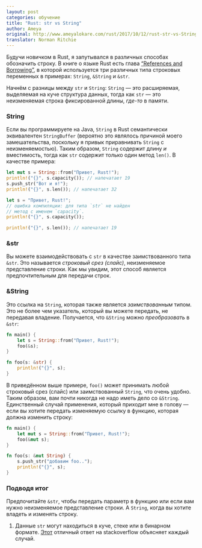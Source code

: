 ```yaml
---
layout: post
categories: обучение
title: "Rust: str vs String"
author: Ameya
original: http://www.ameyalokare.com/rust/2017/10/12/rust-str-vs-String.html
translator: Norman Ritchie
---
```


Будучи новичком в Rust, я запутывался в различных способах обозначить строку.
В книге о языке Rust есть глава [“References and Borrowing”][ref], в которой
используется три различных типа строковых переменных в примерах: `String`, `&String` и `&str`.

[ref]: https://doc.rust-lang.org/book/second-edition/ch04-02-references-and-borrowing.html

Начнём с разницы между `str` и `String`: `String` — это расширяемая, выделяемая на куче структура данных, тогда как `str` — это неизменяемая строка фиксированной длины, *где-то* в памяти.

### String

Если вы программируете на Java, `String` в Rust семантически эквивалентен `StringBuffer` (вероятно это являлось причиной моего замешательства, поскольку я привык приравнивать `String` с неизменяемостью). Таким образом, `String` содержит длину *и* вместимость, тогда как `str` содержит только один метод `len()`. В качестве примера:

```rust
let mut s = String::from("Привет, Rust!");
println!("{}", s.capacity()); // напечатает 19
s.push_str("Вот и я!");
println!("{}", s.len()); // напечатает 32

let s = "Привет, Rust!";
// ошибка компиляции: для типа `str` не найден
// метод с именем `capacity`.
println!("{}", s.capacity());

println!("{}", s.len()); // напечатает 19
```

### &str

Вы можете взаимодействовать с `str` в качестве заимствованного типа `&str`. Это называется *строковый срез (слайс)*, неизменяемое представление строки. Как мы увидим, этот способ является предпочтительным для передачи строк.

### &String

Это ссылка на `String`, которая также является *заимствованным* типом. Это не более чем указатель, который вы можете передать, не передавая владение. Получается, что `&String` можно *преобразовать* в `&str`:

```rust
fn main() {
    let s = String::from("Привет, Rust!");
    foo(&s);
}

fn foo(s: &str) {
    println!("{}", s);
}
```

В приведённом выше примере, `foo()` может принимать любой строковый срез (слайс) или заимствованный `String`, что очень удобно. Таким образом, вам почти никогда не надо иметь дело со `&String`. Единственный случай применения, который приходит мне в голову — если вы хотите передать изменяемую ссылку в функцию, которая должна изменить строку:

```rust
fn main() {
    let mut s = String::from("Привет, Rust!");
    foo(&mut s);
}

fn foo(s: &mut String) {
    s.push_str("добавим foo..");
    println!("{}", s);
}
```

### Подводя итог

Предпочитайте `&str`, чтобы передать параметр в функцию или если вам нужно неизменяемое представление строки. А `String`, когда вы хотите владеть и изменять строку.

1. Данные `str` могут находиться в куче, стеке или в бинарном формате. [Этот][stack] отличный ответ на stackoverflow объясняет каждый случай.

[stack]: https://stackoverflow.com/questions/24158114/what-are-the-differences-between-rusts-string-and-str/24159933#24159933
